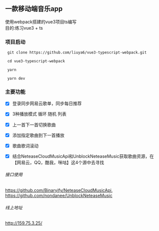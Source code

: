 ## 一款移动端音乐app

使用webpack搭建的vue3项目ts编写<br>
目的:练习vue3 + ts

### 项目启动
```
 git clone https://github.com/liuya6/vue3-typescript-webpack.git
```
```
 cd vue3-typescript-webpack
```
```
 yarn
```
```
 yarn dev
```

### 主要功能
-[x] 登录同步网易云歌单，同步每日推荐
-[x] 3种播放模式 循环 随机 列表
-[x] 上一首下一首切换歌曲
-[x] 添加指定歌曲到下一首播放
-[x] 歌曲歌词滚动
-[x] 结合NeteaseCloudMusicApi和UnblockNeteaseMusic获取歌曲资源，在【网易云，QQ，酷我，咪咕】这4个源中去寻找


###### 接口使用
https://github.com/Binaryify/NeteaseCloudMusicApi,
https://github.com/nondanee/UnblockNeteaseMusic

###### 线上地址
http://159.75.3.25/
